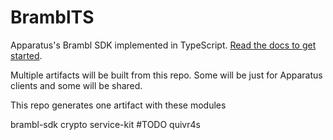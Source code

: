 # BramblTS
Apparatus's Brambl SDK implemented in TypeScript. [Read the docs to get started](https://topl.github.io/BramblSc/docs/current/reference/getting-started).

Multiple artifacts will be built from this repo. Some will be just for Apparatus clients and some will be shared.

This repo generates one artifact with these modules

brambl-sdk
crypto
service-kit #TODO
quivr4s